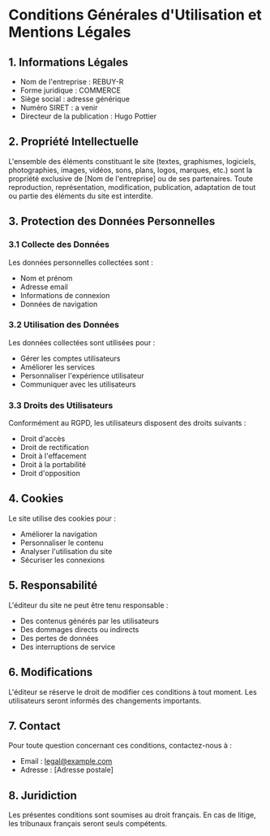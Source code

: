 # Conditions Générales d'Utilisation et Mentions Légales

## 1. Informations Légales
- Nom de l'entreprise : REBUY-R
- Forme juridique : COMMERCE
- Siège social : adresse générique
- Numéro SIRET : a venir
- Directeur de la publication : Hugo Pottier

## 2. Propriété Intellectuelle
L'ensemble des éléments constituant le site (textes, graphismes, logiciels, photographies, images, vidéos, sons, plans, logos, marques, etc.) sont la propriété exclusive de [Nom de l'entreprise] ou de ses partenaires. Toute reproduction, représentation, modification, publication, adaptation de tout ou partie des éléments du site est interdite.

## 3. Protection des Données Personnelles
### 3.1 Collecte des Données
Les données personnelles collectées sont :
- Nom et prénom
- Adresse email
- Informations de connexion
- Données de navigation

### 3.2 Utilisation des Données
Les données collectées sont utilisées pour :
- Gérer les comptes utilisateurs
- Améliorer les services
- Personnaliser l'expérience utilisateur
- Communiquer avec les utilisateurs

### 3.3 Droits des Utilisateurs
Conformément au RGPD, les utilisateurs disposent des droits suivants :
- Droit d'accès
- Droit de rectification
- Droit à l'effacement
- Droit à la portabilité
- Droit d'opposition

## 4. Cookies
Le site utilise des cookies pour :
- Améliorer la navigation
- Personnaliser le contenu
- Analyser l'utilisation du site
- Sécuriser les connexions

## 5. Responsabilité
L'éditeur du site ne peut être tenu responsable :
- Des contenus générés par les utilisateurs
- Des dommages directs ou indirects
- Des pertes de données
- Des interruptions de service

## 6. Modifications
L'éditeur se réserve le droit de modifier ces conditions à tout moment. Les utilisateurs seront informés des changements importants.

## 7. Contact
Pour toute question concernant ces conditions, contactez-nous à :
- Email : legal@example.com
- Adresse : [Adresse postale]

## 8. Juridiction
Les présentes conditions sont soumises au droit français. En cas de litige, les tribunaux français seront seuls compétents. 